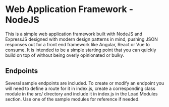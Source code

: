 # Web Application Framework - NodeJS
This is a simple web application framework built with NodeJS and ExpressJS designed with modern design patterns in mind, pushing JSON responses out for a front end framework like Angular, React or Vue to consume. It is intended to be a simple starting point that you can quickly build on top of without being overly opinionated or bulky.

## Endpoints
Several sample endpoints are included. To create or modify an endpoint you will need to define a route for it in index.js, create a corresponding class module in the src/ directory and include it in index.js in the Load Modules section. Use one of the sample modules for reference if needed.
